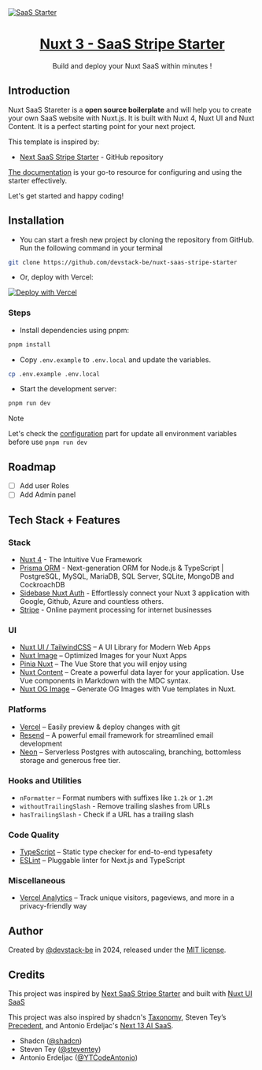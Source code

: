 <a href="https://next-saas-stripe-starter.vercel.app">
  <img alt="SaaS Starter" src="public/social-card.png"/>
  <h1 align="center">Nuxt 3 - SaaS Stripe Starter</h1>
</a>

<p align="center">
  Build and deploy your Nuxt SaaS within minutes !
</p>

## Introduction

Nuxt SaaS Stareter is a **open source boilerplate** and will help you to create your own SaaS website with Nuxt.js. It is built with Nuxt 4, Nuxt UI and Nuxt Content. It is a perfect starting point for your next project.

This template is inspired by:

- [Next SaaS Stripe Starter](https://github.com/mickasmt/next-saas-stripe-starter) - GitHub repository

[The documentation](https://nuxt-saas-stripe-starter.vercel.app) is your go-to resource for configuring and using the starter effectively.

Let's get started and happy coding!

## Installation

- You can start a fresh new project by cloning the repository from GitHub. Run the following command in your terminal

```bash
git clone https://github.com/devstack-be/nuxt-saas-stripe-starter
```

- Or, deploy with Vercel:

[![Deploy with Vercel](https://vercel.com/button)](https://vercel.com/new/clone?repository-url=https%3A%2F%2Fgithub.com%2Fdevstack-be%2Fnuxt-saas-stripe-starter)

### Steps

- Install dependencies using pnpm:

```sh
pnpm install
```

- Copy `.env.example` to `.env.local` and update the variables.

```sh
cp .env.example .env.local
```

- Start the development server:

```sh
pnpm run dev
```

> [!NOTE]  
> Let's check the [configuration](https://nuxt-saas-stripe-starter.vercel.app/docs/getting-started/authentification) part for update all environment variables before use `pnpm run dev`

## Roadmap

- [ ] Add user Roles
- [ ] Add Admin panel

## Tech Stack + Features

### Stack

- [Nuxt 4](https://nuxt.com) - The Intuitive Vue Framework
- [Prisma ORM](https://prisma.io) - Next-generation ORM for Node.js & TypeScript | PostgreSQL, MySQL, MariaDB, SQL Server, SQLite, MongoDB and CockroachDB
- [Sidebase Nuxt Auth](https://sidebase.io/nuxt-auth) - Effortlessly connect your Nuxt 3 application with Google, Github, Azure and countless others.
- [Stripe](https://stripe.com) - Online payment processing for internet businesses

### UI

- [Nuxt UI / TailwindCSS](https://ui.nuxt.com/) – A UI Library for Modern Web Apps
- [Nuxt Image](https://image.nuxt.com/) – Optimized Images for your Nuxt Apps
- [Pinia Nuxt](https://nuxt.com/modules/pinia) – The Vue Store that you will enjoy using
- [Nuxt Content](https://content.nuxt.com/) – Create a powerful data layer for your application. Use Vue components in Markdown with the MDC syntax.
- [Nuxt OG Image](https://nuxt.com/modules/og-image) – Generate OG Images with Vue templates in Nuxt.

### Platforms

- [Vercel](https://vercel.com/) – Easily preview & deploy changes with git
- [Resend](https://resend.com/) – A powerful email framework for streamlined email development
- [Neon](https://neon.tech/) – Serverless Postgres with autoscaling, branching, bottomless storage and generous free tier.

### Hooks and Utilities

- `nFormatter` – Format numbers with suffixes like `1.2k` or `1.2M`
- `withoutTrailingSlash` - Remove trailing slashes from URLs
- `hasTrailingSlash` - Check if a URL has a trailing slash

### Code Quality

- [TypeScript](https://www.typescriptlang.org/) – Static type checker for end-to-end typesafety
- [ESLint](https://eslint.org/) – Pluggable linter for Next.js and TypeScript

### Miscellaneous

- [Vercel Analytics](https://vercel.com/analytics) – Track unique visitors, pageviews, and more in a privacy-friendly way

## Author

Created by [@devstack-be](https://www.devstack.be) in 2024, released under the [MIT license](https://github.com/devstack-be/nuxt-saas-stripe-starter/blob/main/LICENSE.md).

## Credits

This project was inspired by [Next SaaS Stripe Starter](https://github.com/mickasmt/next-saas-stripe-starter) and built with [Nuxt UI SaaS]([https://github.com/mickasmt/next-saas-stripe-starter](https://github.com/nuxt-ui-templates/saas))

This project was also inspired by shadcn's [Taxonomy](https://github.com/shadcn-ui/taxonomy), Steven Tey’s [Precedent](https://github.com/steven-tey/precedent), and Antonio Erdeljac's [Next 13 AI SaaS](https://github.com/AntonioErdeljac/next13-ai-saas).

- Shadcn ([@shadcn](https://twitter.com/shadcn))
- Steven Tey ([@steventey](https://twitter.com/steventey))
- Antonio Erdeljac ([@YTCodeAntonio](https://twitter.com/AntonioErdeljac))
